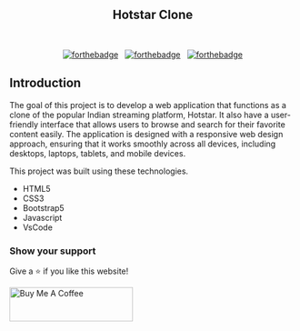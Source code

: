 <h2 align="center">
  Hotstar Clone<br/>
</h2>
<div align="center">
</div>

<br/>
<center>

[![forthebadge](https://forthebadge.com/images/badges/built-with-love.svg)](https://forthebadge.com) &nbsp;
[![forthebadge](https://forthebadge.com/images/badges/made-with-javascript.svg)](https://forthebadge.com) &nbsp;
[![forthebadge](https://forthebadge.com/images/badges/makes-people-smile.svg)](https://forthebadge.com)

</center>


## Introduction

The goal of this project is to develop a web application that functions as a clone of the popular Indian streaming platform, Hotstar. It also have a user-friendly interface that allows users to browse and search for their favorite content easily. The application is designed with a responsive web design approach, ensuring that it works smoothly across all devices, including desktops, laptops, tablets, and mobile devices.


This project was built using these technologies.

* HTML5
* CSS3
* Bootstrap5
* Javascript
* VsCode 

### Show your support

Give a ⭐ if you like this website!

<a href="https://www.buymeacoffee.com/rishabhbaghel" target="_blank"><img src="https://cdn.buymeacoffee.com/buttons/v2/default-violet.png" alt="Buy Me A Coffee" height= "60px" width= "217px" ></a>
